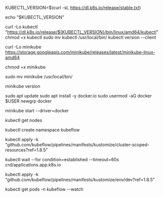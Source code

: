 KUBECTL_VERSION=$(curl -sL https://dl.k8s.io/release/stable.txt)

echo "$KUBECTL_VERSION"

curl -Lo kubectl "https://dl.k8s.io/release/${KUBECTL_VERSION}/bin/linux/amd64/kubectl"
chmod +x kubectl
sudo mv kubectl /usr/local/bin/
kubectl version --client

curl -Lo minikube https://storage.googleapis.com/minikube/releases/latest/minikube-linux-amd64

chmod +x minikube

sudo mv minikube /usr/local/bin/

minikube version

sudo apt update
sudo apt install -y docker.io
sudo usermod -aG docker $USER
newgrp docker 

minikube start --driver=docker

kubectl get nodes

kubectl create namespace kubeflow

kubectl apply -k "github.com/kubeflow/pipelines/manifests/kustomize/cluster-scoped-resources?ref=1.8.5"


kubectl wait --for condition=established --timeout=60s crd/applications.app.k8s.io


kubectl apply -k "github.com/kubeflow/pipelines/manifests/kustomize/env/dev?ref=1.8.5"

kubectl get pods -n kubeflow --watch
